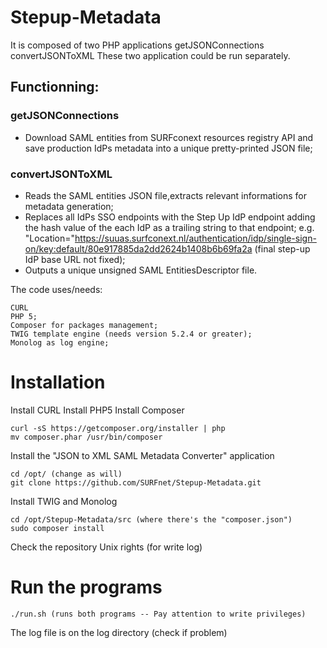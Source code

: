 # Stepup-Metadata

It is composed of two PHP applications
	getJSONConnections
	convertJSONToXML
These two application could be run separately.

## Functionning:

### getJSONConnections
* Download SAML entities from SURFconext resources registry API and save production IdPs metadata into a unique pretty-printed JSON file;

### convertJSONToXML
* Reads the SAML entities JSON file,extracts relevant informations for metadata generation;
* Replaces all IdPs SSO endpoints with the Step Up IdP endpoint adding the hash value of the each IdP as a trailing string to that endpoint;
   e.g.  "Location="https://suuas.surfconext.nl/authentication/idp/single-sign-on/key:default/80e917885da2dd2624b1408b6b69fa2a (final step-up IdP base URL not fixed);
* Outputs a unique unsigned SAML EntitiesDescriptor file.

The code uses/needs:

	CURL
    PHP 5;
    Composer for packages management;
    TWIG template engine (needs version 5.2.4 or greater);
    Monolog as log engine;

# Installation

Install CURL
Install PHP5
Install Composer

	curl -sS https://getcomposer.org/installer | php
	mv composer.phar /usr/bin/composer
   
Install the "JSON to XML SAML Metadata Converter" application

	cd /opt/ (change as will)
	git clone https://github.com/SURFnet/Stepup-Metadata.git

Install TWIG and Monolog

	cd /opt/Stepup-Metadata/src (where there's the "composer.json")
	sudo composer install
    
Check the repository Unix rights (for write log)

# Run the programs

	./run.sh (runs both programs -- Pay attention to write privileges)

The log file is on the log directory (check if problem)
